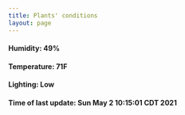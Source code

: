 ```yaml
---
title: Plants' conditions
layout: page
---
```



#### Humidity: 49%
#### Temperature: 71F
#### Lighting: Low
#### Time of last update: Sun May  2 10:15:01 CDT 2021
